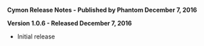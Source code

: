 **Cymon Release Notes - Published by Phantom December 7, 2016**


**Version 1.0.6 - Released December 7, 2016**

* Initial release
